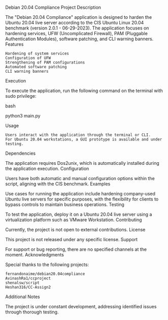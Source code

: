 Debian 20.04 Compliance
Project Description

The "Debian 20.04 Compliance" application is designed to harden the Ubuntu 20.04 live server according to the CIS Ubuntu Linux 20.04 benchmark (version 2.0.1 - 06-29-2023). The application focuses on hardening services, UFW (Uncomplicated Firewall), PAM (Pluggable Authentication Modules), software patching, and CLI warning banners.
Features

    Hardening of system services
    Configuration of UFW
    Strengthening of PAM configurations
    Automated software patching
    CLI warning banners

Execution

To execute the application, run the following command on the terminal with sudo privilege:

bash

python3 main.py

Usage

    Users interact with the application through the terminal or CLI.
    For Ubuntu 20.04 workstations, a GUI prototype is available and under testing.

Dependencies

The application requires Dos2unix, which is automatically installed during the application execution.
Configuration

Users have both automatic and manual configuration options within the script, aligning with the CIS benchmark.
Examples

Use cases for running the application include hardening company-used Ubuntu live servers for specific purposes, with the flexibility for clients to bypass controls to maintain business operations.
Testing

To test the application, deploy it on a Ubuntu 20.04 live server using a virtualization platform such as VMware Workstation.
Contributing

Currently, the project is not open to external contributions.
License

This project is not released under any specific license.
Support

For support or bug reporting, there are no specified channels at the moment.
Acknowledgments

Special thanks to the following projects:

    fernandonaime/debian20.04compliance
    AvinashRa1/ccproject
    shenalsw/script
    Heshan316/CC-Assign2

Additional Notes

The project is under constant development, addressing identified issues through thorough testing.
